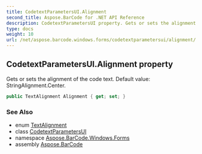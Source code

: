 ```yaml
---
title: CodetextParametersUI.Alignment
second_title: Aspose.BarCode for .NET API Reference
description: CodetextParametersUI property. Gets or sets the alignment of the code text. Default value StringAlignment.Center
type: docs
weight: 10
url: /net/aspose.barcode.windows.forms/codetextparametersui/alignment/
---
```

## CodetextParametersUI.Alignment property

Gets or sets the alignment of the code text. Default value: StringAlignment.Center.

```csharp
public TextAlignment Alignment { get; set; }
```

### See Also

* enum [TextAlignment](../../../aspose.barcode.generation/textalignment/)
* class [CodetextParametersUI](../)
* namespace [Aspose.BarCode.Windows.Forms](../../codetextparametersui/)
* assembly [Aspose.BarCode](../../../)


